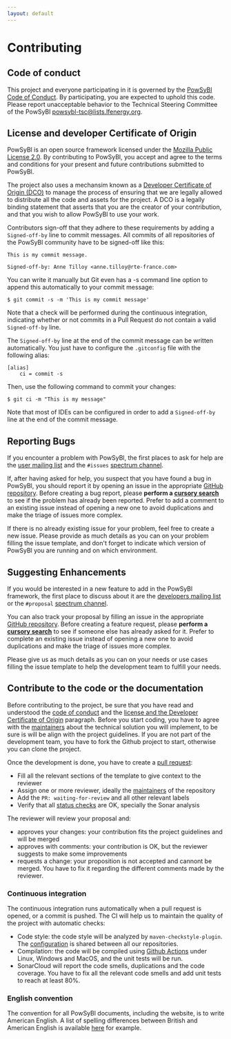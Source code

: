 ```yaml
---
layout: default
---
```


# Contributing

## Code of conduct
This project and everyone participating in it is governed by the [PowSyBl Code of Conduct](code-of-conduct.md). By participating, you are expected to uphold this code. Please report unacceptable behavior to the Technical Steering Committee of the PowSyBl <powsybl-tsc@lists.lfenergy.org>.

## License and developer Certificate of Origin
PowSyBl is an open source framework licensed under the [Mozilla Public License 2.0](https://www.mozilla.org/en-US/MPL/2.0/). By contributing to PowSyBl, you accept and agree to the terms and conditions for your present and future contributions submitted to PowSyBl.

The project also uses a mechansim known as a [Developer Certificate of Origin (DCO)](https://developercertificate.org/) to manage the process of ensuring that we are legally allowed to distribute all the code and assets for the project. A DCO is a legally binding statement that asserts that you are the creator of your contribution, and that you wish to allow PowSyBl to use your work.

Contributors sign-off that they adhere to these requirements by adding a `Signed-off-by` line to commit messages. All commits of all repositories of the PowSyBl community have to be signed-off like this:
```
This is my commit message.

Signed-off-by: Anne Tilloy <anne.tilloy@rte-france.com>
```

You can write it manually but Git even has a -s command line option to append this automatically to your commit message:
```
$ git commit -s -m 'This is my commit message'
```

Note that a check will be performed during the continuous integration, indicating whether or not commits in a Pull Request do not contain a valid `Signed-off-by` line.

The `Signed-off-by` line at the end of the commit message can be written automatically. You just have to configure the `.gitconfig` file with the following alias:
```
[alias]
    ci = commit -s
```
Then, use the following command to commit your changes:
```
$ git ci -m "This is my message"
```

Note that most of IDEs can be configured in order to add a `Signed-off-by` line at the end of the commit message.

## Reporting Bugs
If you encounter a problem with PowSyBl, the first places to ask for help are the [user mailing list](https://lists.lfenergy.org/g/powsybl) and the `#issues` [spectrum channel](https://spectrum.chat/powsybl/issues?tab=posts).

If, after having asked for help, you suspect that you have found a bug in PowSyBl, you should report it by opening an issue in the appropriate [GitHub repository](../overview/maintainers.md). Before creating a bug report, please **perform a [cursory search](https://github.com/search?q=+is%3Aissue+user%3Apowsybl)** to see if the problem has already been reported. Prefer to add a comment to an existing issue instead of opening a new one to avoid duplications and make the triage of issues more complex.

If there is no already existing issue for your problem, feel free to create a new issue. Please provide as much details as you can on your problem filling the issue template, and don't forget to indicate which version of PowSyBl you are running and on which environment.


## Suggesting Enhancements
If you would be interested in a new feature to add in the PowSyBl framework, the first place to discuss about it are the [developers mailing list](https://lists.lfenergy.org/g/powsybl) or the `#proposal` [spectrum channel](https://spectrum.chat/powsybl/proposal?tab=posts).

You can also track your proposal by filling an issue in the appropriate [GitHub repository](../overview/maintainers.md). Before creating a feature request, please **perform a [cursory search](https://github.com/search?q=+is%3Aissue+user%3Apowsybl)** to see if someone else has already asked for it. Prefer to complete an existing issue instead of opening a new one to avoid duplications and make the triage of issues more complex.

Please give us as much details as you can on your needs or use cases filling the issue template to help the development team to fulfill your needs.

## Contribute to the code or the documentation
Before contributing to the project, be sure that you have read and understood the [code of conduct](code-of-conduct.md) and the [license and the Developer Certificate of Origin](#License-and-developer-Certificate-of-Origin) paragraph. Before you start coding, you have to agree with the [maintainers](../overview/maintainers.md) about the technical solution you will implement, to be sure is will be align with the project guidelines. If you are not part of the development team, you have to fork the Github project to start, otherwise you can clone the project.

Once the development is done, you have to create a [pull request](https://help.github.com/en/articles/about-pull-requests):
- Fill all the relevant sections of the template to give context to the reviewer
- Assign one or more reviewer, ideally the [maintainers](../overview/maintainers.md) of the repository
- Add the `PR: waiting-for-review` and all other relevant labels
- Verify that all [status checks](https://help.github.com/en/github/collaborating-with-issues-and-pull-requests/about-status-checks) are OK, specially the Sonar analysis

The reviewer will review your proposal and:
- approves your changes: your contribution fits the project guidelines and will be merged
- approves with comments: your contribution is OK, but the reviewer suggests to make some improvements
- requests a change: your proposition is not accepted and cannont be merged. You have to fix it regarding the different comments made by the reviewer.

### Continuous integration
The continuous integration runs automatically when a pull request is opened, or a commit is pushed. The CI will help us to maintain the quality of the project with automatic checks:
- Code style: the code style will be analyzed by `maven-checkstyle-plugin`. The [configuration](https://github.com/powsybl/powsybl-parent/blob/master/powsybl-build-tools/src/main/resources/powsybl-build-tools/checkstyle.xml) is shared between all our repositories.
- Compilation: the code will be compiled using [Github Actions](https://github.com/features/actions) under Linux, Windows and MacOS, and the unit tests will be run.
- SonarCloud will report the code smells, duplications and the code coverage. You have to fix all the relevant code smells and add unit tests to reach at least 80%.

### English convention
The convention for all PowSyBl documents, including the website, is to write American English. A list of spelling differences between British and American English is available [here](https://www.britishcouncilfoundation.id/en/english/articles/british-and-american-english) for example.

